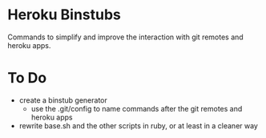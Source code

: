 
# Heroku Binstubs

Commands to simplify and improve the interaction with git remotes and heroku apps.

# To Do

* create a binstub generator
  * use the .git/config to name commands after the git remotes and heroku apps
* rewrite base.sh and the other scripts in ruby, or at least in a cleaner way


